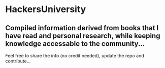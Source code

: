 # HackersUniversity
## Compiled information derived from books that I have read and personal research, while keeping knowledge accessable to the community...

Feel free to share the info (no credit needed), update the repo and contribute...
